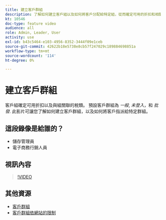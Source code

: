 ```yaml
---
title: 建立客戶群組
description: 了解如何建立客戶組以及如何將客戶分配給特定組，從而確定可用的折扣和相關稅分類。
kt: 10546
doc-type: feature video
audience: all
role: Admin, Leader, User
activity: use
exl-id: b43c5464-e103-4956-8352-3444f09e1ceb
source-git-commit: 42622b18e5738e8cb57f247029c189884698851a
workflow-type: tm+mt
source-wordcount: '114'
ht-degree: 0%

---
```


# 建立客戶群組

客戶組確定可用折扣以及與組關聯的稅類。 預設客戶群組為 _一般_, _未登入_，和 _批發_. 此影片可讓您了解如何建立客戶群組，以及如何將客戶指派給特定群組。

## 這段錄像是給誰的？

- 儲存管理員
- 電子商務行銷人員

## 視訊內容

>[!VIDEO](https://video.tv.adobe.com/v/343660?quality=12&learn=on)

## 其他資源

- [客戶群組](https://docs.magento.com/user-guide/customers/customer-groups.html)
- [客戶群組依網站的限制](https://developer.adobe.com/commerce/php/development/components/indexing/optimization/#customer-group-limitations-by-websites)
